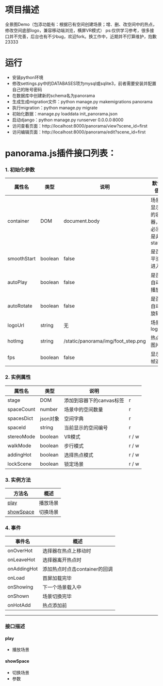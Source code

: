 # 项目描述
全景图Demo（包添功能有：根据已有空间创建场景；增、删、改空间中的热点，修改空间底部logo，兼容移动端浏览，横屏VR模式）
ps:仅供学习参考，很多接口并不完善，后台也有不少bug，欢迎fork。换工作中，近期并不打算维护，抱歉23333

# 运行
- 安装python环境
- 修改settings.py中的DATABASES项为mysql或sqlite3，前者需要安装并配置自己的账号密码
- 在数据库中创建新的schema名为panorama
- 生成生成migration文件：python manage.py makemigrations panorama
- 执行migration：python manage.py migrate
- 初始化数据：manage.py loaddata init_panorama.json
- 启动django：python manage.py runserver 0.0.0.0:8000
- 访问查看页面：http://localhost:8000/panorama/view?scene_id=first
- 访问编辑页面：http://localhost:8000/panorama/edit?scene_id=first

# panorama.js插件接口列表：

### 1. 初始化参数


|属性名 | 类型 | 说明 | 默认值|
|----- | ---- | ---- | ------|
|container | DOM | document.body | 场景显示的容器，必须是非static |
|smoothStart | boolean | false | 是否平滑进入 |
|autoPlay | boolean | false | 是否自动播放 |
|autoRotate | boolean | false | 是否自动旋转 |
|logoUrl | string | 无 | 场景logo |
|hotImg | string | /static/panorama/img/foot_step.png | 热点图片 |
|fps | boolean | false | 显示帧速 |

### 2. 实例属性

|属性名 | 类型 | 说明 ||
|-------|-----|------|---|
|stage | DOM | 添加到容器下的canvas标签 | r |
|spaceCount | number | 场景中的空间数量 | r |
|spacesDict | json对象 | 空间字典 | r |
|spaceId | string | 当前显示的空间编号 | r |
|stereoMode | boolean | VR模式 |  r / w |
|walkMode | boolean | 步行模式 |  r / w |
|addingHot | boolean | 选择热点模式 |  r / w |
|lockScene | boolean | 锁定场景 |  r / w |

### 3. 实例方法

|方法名 | 概述 |
|------|------ |
|[play](#play_7) | 播放场景 |
|[showSpace](#showspace_8) | 切换场景 |
    
### 4. 事件
    
|事件名 | 概述 |
|------|------- |
|onOverHot | 选择器在热点上移动时 |
|onLeaveHot | 选择器离开热点时 |
|onAddingHot | 添加热点时点击container的回调 |
|onLoad | 首屏加载完毕 |
|onShowing | 下一个场景载入中 |
|onShown | 场景切换完毕 |
|onHotAdd | 热点添加前 |

---

### 接口描述

#### play
- 播放场景

#### showSpace
- 切换场景
- 参数